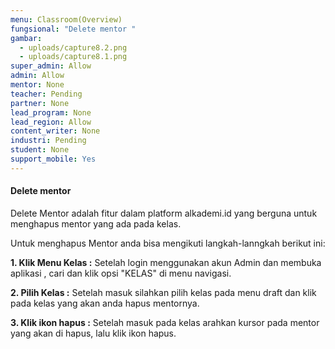```yaml
---
menu: Classroom(Overview)
fungsional: "Delete mentor "
gambar:
  - uploads/capture8.2.png
  - uploads/capture8.1.png
super_admin: Allow
admin: Allow
mentor: None
teacher: Pending
partner: None
lead_program: None
lead_region: Allow
content_writer: None
industri: Pending
student: None
support_mobile: Yes
---
```

#### Delete mentor

Delete Mentor adalah fitur dalam platform alkademi.id yang berguna untuk menghapus mentor yang ada pada kelas.

Untuk menghapus Mentor anda bisa mengikuti langkah-lanngkah berikut ini:

**1.﻿ Klik Menu Kelas :** Setelah login menggunakan akun Admin dan membuka aplikasi , cari dan klik opsi "KELAS" di menu navigasi.

**2﻿. Pilih Kelas :** Setelah masuk silahkan pilih kelas pada menu draft dan klik pada kelas yang akan anda hapus mentornya. 

**3. Klik ikon hapus :** Setelah masuk pada kelas arahkan kursor pada mentor yang akan di hapus, lalu klik ikon hapus.